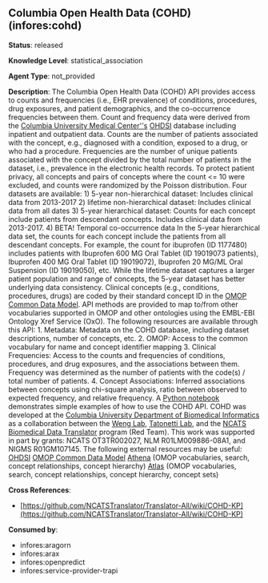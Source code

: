 [//]: # (DO NOT MANUALLY EDIT THIS FILE. IT IS GENERATED FROM A TEMPLATE.)

## Columbia Open Health Data (COHD) (infores:cohd)

**Status**: released
  
**Knowledge Level**: statistical_association
  
**Agent Type**: not_provided

**Description**: The Columbia Open Health Data (COHD) API provides access to counts and frequencies (i.e., EHR prevalence) of conditions, procedures, drug exposures, and patient demographics, and the co-occurrence frequencies between them. Count and frequency data were derived from the [Columbia University Medical Center''s](http://www.cumc.columbia.edu/) [OHDSI](https://www.ohdsi.org/) database including inpatient and outpatient data. Counts are the number of patients associated with the concept, e.g., diagnosed with a condition, exposed to a drug, or who had a procedure. Frequencies are the number of unique patients associated with the concept divided by the total number of patients in the dataset, i.e., prevalence in the electronic health records. To protect patient privacy, all concepts and pairs of concepts where the count <= 10 were excluded, and counts were randomized by the Poisson distribution.           Four datasets are available:  1) 5-year non-hierarchical dataset: Includes clinical data from 2013-2017   2) lifetime non-hierarchical dataset: Includes clinical data from all dates   3) 5-year hierarchical dataset: Counts for each concept include patients from descendant concepts. Includes clinical data from 2013-2017. 4) BETA! Temporal co-occurrence data  In the 5-year hierarchical data set, the counts for each concept include the patients from all descendant concepts. For example, the count for ibuprofen (ID 1177480) includes patients with Ibuprofen 600 MG Oral Tablet (ID 19019073 patients), Ibuprofen 400 MG Oral Tablet (ID 19019072), Ibuprofen 20 MG/ML Oral Suspension (ID 19019050), etc.   While the lifetime dataset captures a larger patient population and range of concepts, the 5-year dataset has better underlying data consistency.   Clinical concepts (e.g., conditions, procedures, drugs) are coded by their standard concept ID in the [OMOP Common Data Model](https://github.com/OHDSI/CommonDataModel/wiki). API methods are provided to map to/from other vocabularies supported in OMOP and other ontologies using the EMBL-EBI Ontology Xref Service (OxO).    The following resources are available through this API:    1. Metadata: Metadata on the COHD database, including dataset descriptions, number of concepts, etc.    2. OMOP: Access to the common vocabulary for name and concept identifier mapping   3. Clinical Frequencies: Access to the counts and frequencies of conditions, procedures, and drug exposures, and the associations between them. Frequency was determined as the number of patients with the code(s) / total number of patients.    4. Concept Associations: Inferred associations between concepts using chi-square analysis, ratio between observed to expected frequency, and relative frequency.    A [Python notebook](https://github.com/WengLab-InformaticsResearch/cohd_api/blob/master/notebooks/COHD_API_Example.ipynb) demonstrates simple examples of how to use the COHD API.   COHD was developed at the [Columbia University Department of Biomedical Informatics](https://www.dbmi.columbia.edu/) as a collaboration between the [Weng Lab](http://people.dbmi.columbia.edu/~chw7007/), [Tatonetti Lab](http://tatonettilab.org/), and the [NCATS Biomedical Data Translator](https://ncats.nih.gov/translator) program (Red Team). This work was supported in part by grants: NCATS OT3TR002027, NLM R01LM009886-08A1, and NIGMS R01GM107145.  The following external resources may be useful:   [OHDSI](https://www.ohdsi.org/)   [OMOP Common Data Model](https://github.com/OHDSI/CommonDataModel/wiki)   [Athena](http://athena.ohdsi.org) (OMOP vocabularies, search, concept relationships, concept hierarchy)   [Atlas](http://www.ohdsi.org/web/atlas/) (OMOP vocabularies, search, concept relationships, concept hierarchy, concept sets)

**Cross References**:

- [https://github.com/NCATSTranslator/Translator-All/wiki/COHD-KP](https://github.com/NCATSTranslator/Translator-All/wiki/COHD-KP)


**Consumed by**:

- infores:aragorn
- infores:arax
- infores:openpredict
- infores:service-provider-trapi